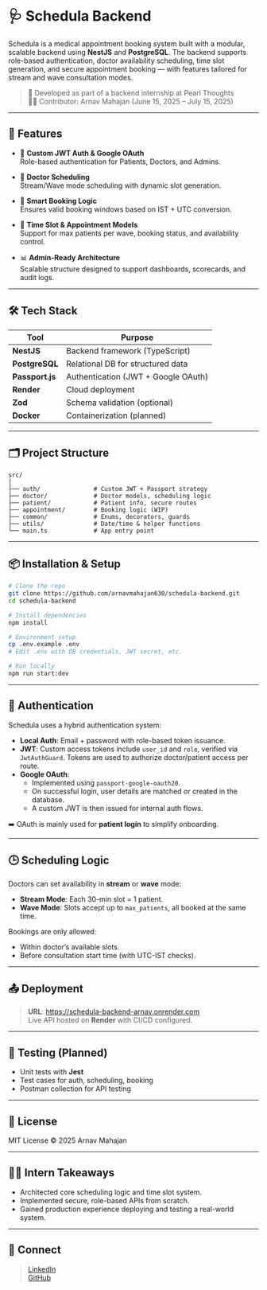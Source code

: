 # 🩺 Schedula Backend

Schedula is a medical appointment booking system built with a modular, scalable backend using **NestJS** and **PostgreSQL**. The backend supports role-based authentication, doctor availability scheduling, time slot generation, and secure appointment booking — with features tailored for stream and wave consultation modes.

> 🚀 Developed as part of a backend internship at Pearl Thoughts  
> 🧑‍💻 Contributor: Arnav Mahajan (June 15, 2025 – July 15, 2025)

---

## 📌 Features

- 🔐 **Custom JWT Auth & Google OAuth**  
  Role-based authentication for Patients, Doctors, and Admins.

- 📆 **Doctor Scheduling**  
  Stream/Wave mode scheduling with dynamic slot generation.

- 🧠 **Smart Booking Logic**  
  Ensures valid booking windows based on IST + UTC conversion.

- 🧾 **Time Slot & Appointment Models**  
  Support for max patients per wave, booking status, and availability control.

- 📊 **Admin-Ready Architecture**  
  Scalable structure designed to support dashboards, scorecards, and audit logs.

---

## 🛠️ Tech Stack

| Tool           | Purpose                            |
|----------------|------------------------------------|
| **NestJS**     | Backend framework (TypeScript)     |
| **PostgreSQL** | Relational DB for structured data  |
| **Passport.js**| Authentication (JWT + Google OAuth)|
| **Render**     | Cloud deployment                   |
| **Zod**        | Schema validation (optional)       |
| **Docker**     | Containerization (planned)         |

---

## 🗂️ Project Structure

```
src/
│
├── auth/               # Custom JWT + Passport strategy
├── doctor/             # Doctor models, scheduling logic
├── patient/            # Patient info, secure routes
├── appointment/        # Booking logic (WIP)
├── common/             # Enums, decorators, guards
├── utils/              # Date/time & helper functions
└── main.ts             # App entry point
```

---

## 📦 Installation & Setup

```bash
# Clone the repo
git clone https://github.com/arnavmahajan630/schedula-backend.git
cd schedula-backend

# Install dependencies
npm install

# Environment setup
cp .env.example .env
# Edit .env with DB credentials, JWT secret, etc.

# Run locally
npm run start:dev
```

---

## 🔐 Authentication

Schedula uses a hybrid authentication system:

- **Local Auth**: Email + password with role-based token issuance.
- **JWT**: Custom access tokens include `user_id` and `role`, verified via `JwtAuthGuard`. Tokens are used to authorize doctor/patient access per route.
- **Google OAuth**: 
  - Implemented using `passport-google-oauth20`.
  - On successful login, user details are matched or created in the database.
  - A custom JWT is then issued for internal auth flows.

➡️ OAuth is mainly used for **patient login** to simplify onboarding.

---

## 🕒 Scheduling Logic

Doctors can set availability in **stream** or **wave** mode:
- **Stream Mode**: Each 30-min slot = 1 patient.
- **Wave Mode**: Slots accept up to `max_patients`, all booked at the same time.

Bookings are only allowed:
- Within doctor’s available slots.
- Before consultation start time (with UTC-IST checks).

---

## 📤 Deployment

> **URL**: https://schedula-backend-arnav.onrender.com  
Live API hosted on **Render** with CI/CD configured.

---

## 🧪 Testing (Planned)

- Unit tests with **Jest**
- Test cases for auth, scheduling, booking
- Postman collection for API testing

---

## 📝 License

MIT License © 2025 Arnav Mahajan

---

## 🙋‍♂️ Intern Takeaways

- Architected core scheduling logic and time slot system.
- Implemented secure, role-based APIs from scratch.
- Gained production experience deploying and testing a real-world system.

---

## 🤝 Connect

> [LinkedIn](https://linkedin.com/in/arnavmahajan630)  
> [GitHub](https://github.com/arnavmahajan630)
